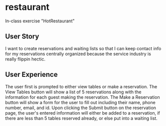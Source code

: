 # restaurant
In-class exercise "HotRestaurant"

## User Story

I want to create reservations and waiting lists
so that I can keep contact info for my reservations centrally organized
because the service industry is really flippin hectic.

## User Experience

The user first is prompted to either view tables or make a reservation. The View Tables button will show a list of 5 reservations along with the information for each guest making the reservation. The Make a Reservation button will show a form for the user to fill out including their name, phone number, email, and id. Upon clicking the Submit button on the reservation page, the user's entered information will either be added to a reservation, if there are less than 5 tables reserved already, or else put into a waiting list.